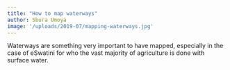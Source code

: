 ```yaml
---
title: "How to map waterways"
author: Sbura Umoya
image: '/uploads/2019-07/mapping-waterways.jpg'
---
```


Waterways are something very important to have mapped, especially in the case of eSwatini for who the vast majority of agriculture is done with surface water.

